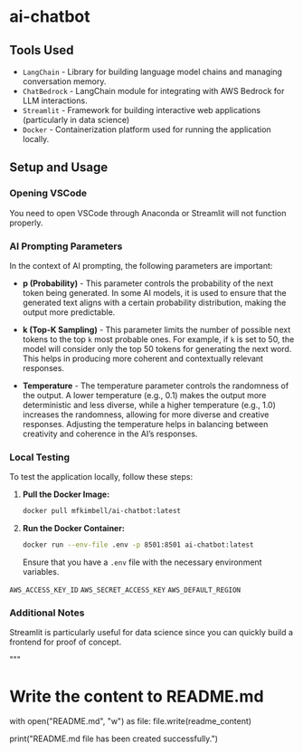
# ai-chatbot

## Tools Used

* `LangChain` - Library for building language model chains and managing conversation memory.
* `ChatBedrock` - LangChain module for integrating with AWS Bedrock for LLM interactions.
* `Streamlit` - Framework for building interactive web applications (particularly in data science)
* `Docker` - Containerization platform used for running the application locally.

## Setup and Usage

### Opening VSCode

You need to open VSCode through Anaconda or Streamlit will not function properly.

### AI Prompting Parameters

In the context of AI prompting, the following parameters are important:

* **p (Probability)** - This parameter controls the probability of the next token being generated. In some AI models, it is used to ensure that the generated text aligns with a certain probability distribution, making the output more predictable.

* **k (Top-K Sampling)** - This parameter limits the number of possible next tokens to the top `k` most probable ones. For example, if `k` is set to 50, the model will consider only the top 50 tokens for generating the next word. This helps in producing more coherent and contextually relevant responses.

* **Temperature** - The temperature parameter controls the randomness of the output. A lower temperature (e.g., 0.1) makes the output more deterministic and less diverse, while a higher temperature (e.g., 1.0) increases the randomness, allowing for more diverse and creative responses. Adjusting the temperature helps in balancing between creativity and coherence in the AI’s responses.

### Local Testing

To test the application locally, follow these steps:

1. **Pull the Docker Image:**

    ```bash
    docker pull mfkimbell/ai-chatbot:latest
    ```

2. **Run the Docker Container:**

    ```bash
    docker run --env-file .env -p 8501:8501 ai-chatbot:latest
    ```

    Ensure that you have a `.env` file with the necessary environment variables.

  
`AWS_ACCESS_KEY_ID`
`AWS_SECRET_ACCESS_KEY`
`AWS_DEFAULT_REGION`

### Additional Notes

Streamlit is particularly useful for data science since you can quickly build a frontend for proof of concept.

"""

# Write the content to README.md
with open("README.md", "w") as file:
    file.write(readme_content)

print("README.md file has been created successfully.")
